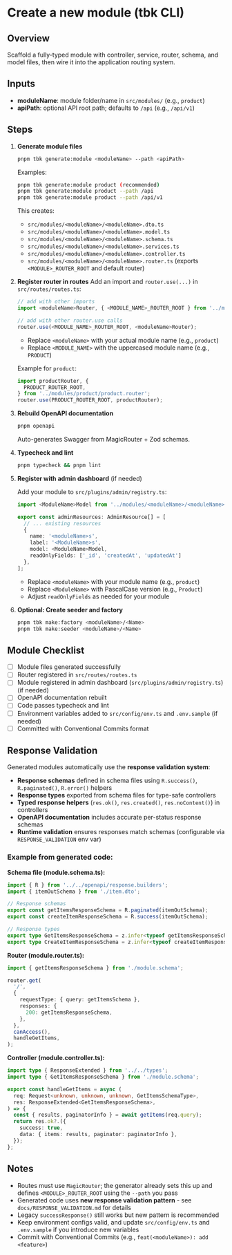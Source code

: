 # Create a new module (tbk CLI)

## Overview

Scaffold a fully-typed module with controller, service, router, schema, and model files, then wire it into the application routing system.

## Inputs

- **moduleName**: module folder/name in `src/modules/` (e.g., `product`)
- **apiPath**: optional API root path; defaults to `/api` (e.g., `/api/v1`)

## Steps

1. **Generate module files**

   ```bash
   pnpm tbk generate:module <moduleName> --path <apiPath>
   ```

   Examples:

   ```bash
   pnpm tbk generate:module product (recommended)
   pnpm tbk generate:module product --path /api
   pnpm tbk generate:module product --path /api/v1
   ```

   This creates:

   - `src/modules/<moduleName>/<moduleName>.dto.ts`
   - `src/modules/<moduleName>/<moduleName>.model.ts`
   - `src/modules/<moduleName>/<moduleName>.schema.ts`
   - `src/modules/<moduleName>/<moduleName>.services.ts`
   - `src/modules/<moduleName>/<moduleName>.controller.ts`
   - `src/modules/<moduleName>/<moduleName>.router.ts` (exports `<MODULE>_ROUTER_ROOT` and default router)

2. **Register router in routes**
   Add an import and `router.use(...)` in `src/routes/routes.ts`:

   ```ts
   // add with other imports
   import <moduleName>Router, { <MODULE_NAME>_ROUTER_ROOT } from '../modules/<moduleName>/<moduleName>.router';

   // add with other router.use calls
   router.use(<MODULE_NAME>_ROUTER_ROOT, <moduleName>Router);
   ```

   - Replace `<moduleName>` with your actual module name (e.g., `product`)
   - Replace `<MODULE_NAME>` with the uppercased module name (e.g., `PRODUCT`)

   Example for `product`:

   ```ts
   import productRouter, {
     PRODUCT_ROUTER_ROOT,
   } from '../modules/product/product.router';
   router.use(PRODUCT_ROUTER_ROOT, productRouter);
   ```

3. **Rebuild OpenAPI documentation**

   ```bash
   pnpm openapi
   ```

   Auto-generates Swagger from MagicRouter + Zod schemas.

4. **Typecheck and lint**

   ```bash
   pnpm typecheck && pnpm lint
   ```

5. **Register with admin dashboard** (if needed)

   Add your module to `src/plugins/admin/registry.ts`:

   ```ts
   import <ModuleName>Model from '../modules/<moduleName>/<moduleName>.model';

   export const adminResources: AdminResource[] = [
     // ... existing resources
     {
       name: '<moduleName>s',
       label: '<ModuleName>s',
       model: <ModuleName>Model,
       readOnlyFields: ['_id', 'createdAt', 'updatedAt']
     },
   ];
   ```

   - Replace `<moduleName>` with your module name (e.g., `product`)
   - Replace `<ModuleName>` with PascalCase version (e.g., `Product`)
   - Adjust `readOnlyFields` as needed for your module

6. **Optional: Create seeder and factory**
   ```bash
   pnpm tbk make:factory <moduleName>/<Name>
   pnpm tbk make:seeder <moduleName>/<Name>
   ```

## Module Checklist

- [ ] Module files generated successfully
- [ ] Router registered in `src/routes/routes.ts`
- [ ] Module registered in admin dashboard (`src/plugins/admin/registry.ts`) (if needed)
- [ ] OpenAPI documentation rebuilt
- [ ] Code passes typecheck and lint
- [ ] Environment variables added to `src/config/env.ts` and `.env.sample` (if needed)
- [ ] Committed with Conventional Commits format

## Response Validation

Generated modules automatically use the **response validation system**:

- **Response schemas** defined in schema files using `R.success()`, `R.paginated()`, `R.error()` helpers
- **Response types** exported from schema files for type-safe controllers
- **Typed response helpers** (`res.ok()`, `res.created()`, `res.noContent()`) in controllers
- **OpenAPI documentation** includes accurate per-status response schemas
- **Runtime validation** ensures responses match schemas (configurable via `RESPONSE_VALIDATION` env var)

### Example from generated code:

**Schema file (module.schema.ts):**

```typescript
import { R } from '../../openapi/response.builders';
import { itemOutSchema } from './item.dto';

// Response schemas
export const getItemsResponseSchema = R.paginated(itemOutSchema);
export const createItemResponseSchema = R.success(itemOutSchema);

// Response types
export type GetItemsResponseSchema = z.infer<typeof getItemsResponseSchema>;
export type CreateItemResponseSchema = z.infer<typeof createItemResponseSchema>;
```

**Router (module.router.ts):**

```typescript
import { getItemsResponseSchema } from './module.schema';

router.get(
  '/',
  {
    requestType: { query: getItemsSchema },
    responses: {
      200: getItemsResponseSchema,
    },
  },
  canAccess(),
  handleGetItems,
);
```

**Controller (module.controller.ts):**

```typescript
import type { ResponseExtended } from '../../types';
import type { GetItemsResponseSchema } from './module.schema';

export const handleGetItems = async (
  req: Request<unknown, unknown, unknown, GetItemsSchemaType>,
  res: ResponseExtended<GetItemsResponseSchema>,
) => {
  const { results, paginatorInfo } = await getItems(req.query);
  return res.ok?.({
    success: true,
    data: { items: results, paginator: paginatorInfo },
  });
};
```

## Notes

- Routes must use `MagicRouter`; the generator already sets this up and defines `<MODULE>_ROUTER_ROOT` using the `--path` you pass
- Generated code uses **new response validation pattern** - see `docs/RESPONSE_VALIDATION.md` for details
- Legacy `successResponse()` still works but new pattern is recommended
- Keep environment configs valid, and update `src/config/env.ts` and `.env.sample` if you introduce new variables
- Commit with Conventional Commits (e.g., `feat(<moduleName>): add <feature>`)
